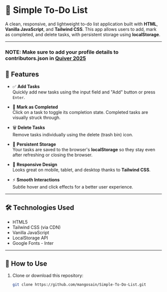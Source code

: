# 📝 Simple To-Do List

A clean, responsive, and lightweight to-do list application built with **HTML**, **Vanilla JavaScript**, and **Tailwind CSS**. This app allows users to add, mark as completed, and delete tasks, with persistent storage using **localStorage**.

---

### NOTE: Make sure to add your profile details to contributors.json in [Quiver 2025](https://github.com/noodles-sed/hacktober-base)

## 🚀 Features

- ✅ **Add Tasks**  
  Quickly add new tasks using the input field and "Add" button or press `Enter`.

- 🎯 **Mark as Completed**  
  Click on a task to toggle its completion state. Completed tasks are visually struck through.

- 🗑️ **Delete Tasks**  
  Remove tasks individually using the delete (trash bin) icon.

- 💾 **Persistent Storage**  
  Your tasks are saved to the browser's **localStorage** so they stay even after refreshing or closing the browser.

- 📱 **Responsive Design**  
  Looks great on mobile, tablet, and desktop thanks to **Tailwind CSS**.

- ⚡ **Smooth Interactions**  
  Subtle hover and click effects for a better user experience.

---

## 🛠️ Technologies Used

- HTML5
- Tailwind CSS (via CDN)
- Vanilla JavaScript
- LocalStorage API
- Google Fonts - Inter

---

## 📂 How to Use

1. Clone or download this repository:
   ```bash
   git clone https://github.com/mangosain/Simple-To-Do-List.git
   ```
